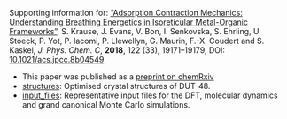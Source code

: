 Supporting information for: [“Adsorption Contraction Mechanics: Understanding Breathing Energetics in Isoreticular Metal-Organic Frameworks”](https://doi.org/10.1021/acs.jpcc.8b04549), S. Krause, J. Evans, V. Bon, I. Senkovska, S. Ehrling, U Stoeck, P. Yot, P. Iacomi, P. Llewellyn, G. Maurin, F.-X. Coudert and S. Kaskel, _J. Phys. Chem. C_, **2018**, 122 (33), 19171–19179, DOI: [10.1021/acs.jpcc.8b04549](https://doi.org/10.1021/acs.jpcc.8b04549)

- This paper was published as a [preprint on chemRxiv](https://doi.org/10.26434/chemrxiv.5962240.v1)
- [structures](structures): Optimised crystal structures of DUT-48.
- [input_files](input_files): Representative input files for the DFT, molecular dynamics and grand canonical Monte Carlo simulations.
